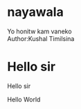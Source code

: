 # nayawala
Yo honitw kam vaneko
<br>
Author:Kushal Timilsina
<h1>Hello sir </h1>

<div> Hello sir </div>
<p> Hello World </p>

